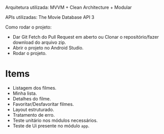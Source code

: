 Arquitetura utilizada: MVVM + Clean Architecture + Modular

APIs utilizadas: The Movie Database API 3

Como rodar o projeto:
* Dar Git Fetch do Pull Request em aberto ou Clonar o repositório/fazer download do arquivo zip.
* Abrir o projeto no Android Studio.
* Rodar o projeto.



# Items
* Listagem dos filmes.
* Minha lista.
* Detalhes do filme.
* Favoritar/Desfavoritar filmes.
* Layout estruturado.
* Tratamento de erro.
* Teste unitário nos módulos necessários.
* Teste de Ui presente no módulo `app`.
